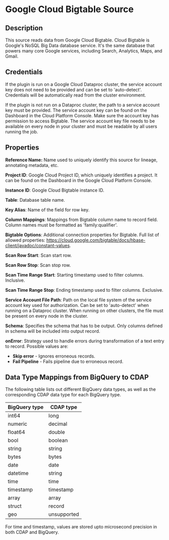 # Google Cloud Bigtable Source

Description
-----------
This source reads data from Google Cloud Bigtable.
Cloud Bigtable is Google's NoSQL Big Data database service. 
It's the same database that powers many core Google services, including Search, Analytics, Maps, and Gmail.

Credentials
-----------
If the plugin is run on a Google Cloud Dataproc cluster, the service account key does not need to be
provided and can be set to 'auto-detect'.
Credentials will be automatically read from the cluster environment.

If the plugin is not run on a Dataproc cluster, the path to a service account key must be provided.
The service account key can be found on the Dashboard in the Cloud Platform Console.
Make sure the account key has permission to access Bigtable.
The service account key file needs to be available on every node in your cluster and
must be readable by all users running the job.

Properties
----------
**Reference Name:** Name used to uniquely identify this source for lineage, annotating metadata, etc.

**Project ID**: Google Cloud Project ID, which uniquely identifies a project.
It can be found on the Dashboard in the Google Cloud Platform Console.

**Instance ID**: Google Cloud Bigtable instance ID.

**Table**: Database table name.

**Key Alias**: Name of the field for row key.

**Column Mappings**: Mappings from Bigtable column name to record field. 
Column names must be formatted as 'family:qualifier'.

**Bigtable Options**: Additional connection properties for Bigtable. 
Full list of allowed properties: https://cloud.google.com/bigtable/docs/hbase-client/javadoc/constant-values.

**Scan Row Start**: Scan start row.

**Scan Row Stop**: Scan stop row.

**Scan Time Range Start**: Starting timestamp used to filter columns. Inclusive.

**Scan Time Range Stop**: Ending timestamp used to filter columns. Exclusive.

**Service Account File Path**: Path on the local file system of the service account key used for
authorization. Can be set to 'auto-detect' when running on a Dataproc cluster.
When running on other clusters, the file must be present on every node in the cluster.

**Schema**: Specifies the schema that has to be output. 
Only columns defined in schema will be included into output record.

**onError**: Strategy used to handle errors during transformation of a text entry to record. Possible values are:
- **Skip error** - Ignores erroneous records.
- **Fail Pipeline** - Fails pipeline due to erroneous record.

Data Type Mappings from BigQuery to CDAP
----------
The following table lists out different BigQuery data types, as well as the 
corresponding CDAP data type for each BigQuery type.

| BigQuery type | CDAP type   |
|---------------|-------------|
| int64         | long        |
| numeric       | decimal     |
| float64       | double      |
| bool          | boolean     |
| string        | string      |
| bytes         | bytes       |
| date          | date        |
| datetime      | string      |
| time          | time        |
| timestamp     | timestamp   |
| array         | array       |
| struct        | record      |
| geo           | unsupported |

For time and timestamp, values are stored upto microsecond precision in both
CDAP and BigQuery.